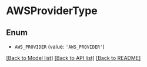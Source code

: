 # AWSProviderType


## Enum

* `AWS_PROVIDER` (value: `'AWS_PROVIDER'`)

[[Back to Model list]](../README.md#documentation-for-models) [[Back to API list]](../README.md#documentation-for-api-endpoints) [[Back to README]](../README.md)


